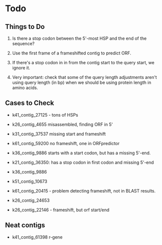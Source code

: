 # Todo

## Things to Do

1. Is there a stop codon between the 5'-most HSP and the end of the
sequence?

2. Use the first frame of a frameshifted contig to predict ORF.

3. If there's a stop codon in in from the contig start to the query start, we ignore it.

4. Very important: check that some of the query length adjustments
aren't using query length (in bp) when we should be using protein
length in amino acids.

## Cases to Check

 - k41_contig_27125 - tons of HSPs

 - k26_contig_4655 misassembled, finding ORF in 5'

 - k31_contig_37537 missing start and frameshift

 - k61_contig_59200 no frameshift, one in ORFpredictor

 - k36_contig_9886 starts with a start codon, but has a missing 5'-end.

 - k21_contig_36350: has a stop codon in first codon and missing 5'-end

 - k36_contig_9886

 - k51_contig_10673

 - k61_contig_20415 - problem detecting frameshift, not in BLAST results.

 - k26_contig_24653

 - k26_contig_22146 - frameshift, but orf start/end


## Neat contigs

 - k41_contig_61398 r-gene
